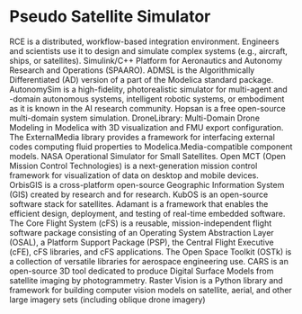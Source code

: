# Pseudo Satellite Simulator

RCE is a distributed, workflow-based integration environment. Engineers and scientists use it to design and simulate complex systems (e.g., aircraft, ships, or satellites). Simulink/C++ Platform for Aeronautics and Autonomy Research and Operations (SPAARO). ADMSL is the Algorithmically Differentiated (AD) version of a part of the Modelica standard package. AutonomySim is a high-fidelity, photorealistic simulator for multi-agent and -domain autonomous systems, intelligent robotic systems, or embodiment as it is known in the AI research community. Hopsan is a free open-source multi-domain system simulation. DroneLibrary: Multi-Domain Drone Modeling in Modelica with 3D visualization and FMU export configuration. The ExternalMedia library provides a framework for interfacing external codes computing fluid properties to Modelica.Media-compatible component models. NASA Operational Simulator for Small Satellites. Open MCT (Open Mission Control Technologies) is a next-generation mission control framework for visualization of data on desktop and mobile devices. OrbisGIS is a cross-platform open-source Geographic Information System (GIS) created by research and for research. KubOS is an open-source software stack for satellites. Adamant is a framework that enables the efficient design, deployment, and testing of real-time embedded software. The Core Flight System (cFS) is a reusable, mission-independent flight software package consisting of an Operating System Abstraction Layer (OSAL), a Platform Support Package (PSP), the Central Flight Executive (cFE), cFS libraries, and cFS applications. The Open Space Toolkit (OSTk) is a collection of versatile libraries for aerospace engineering use. CARS is an open-source 3D tool dedicated to produce Digital Surface Models from satellite imaging by photogrammetry. Raster Vision is a Python library and framework for building computer vision models on satellite, aerial, and other large imagery sets (including oblique drone imagery)